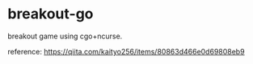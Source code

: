 # breakout-go

breakout game using cgo+ncurse.

reference: https://qiita.com/kaityo256/items/80863d466e0d69808eb9
